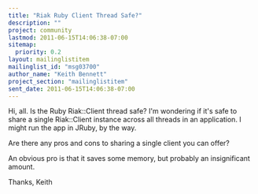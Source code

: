 ```yaml
---
title: "Riak Ruby Client Thread Safe?"
description: ""
project: community
lastmod: 2011-06-15T14:06:38-07:00
sitemap:
  priority: 0.2
layout: mailinglistitem
mailinglist_id: "msg03700"
author_name: "Keith Bennett"
project_section: "mailinglistitem"
sent_date: 2011-06-15T14:06:38-07:00
---
```



Hi, all. Is the Ruby Riak::Client thread safe? I'm wondering if it's safe to 
share a single Riak::Client instance across all threads in an application. I 
might run the app in JRuby, by the way.

Are there any pros and cons to sharing a single client you can offer?

An obvious pro is that it saves some memory, but probably an insignificant 
amount.

Thanks,
Keith
